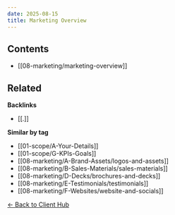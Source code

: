 ```yaml
---
date: 2025-08-15
title: Marketing Overview
---
```


<!-- AUTO-TOC:START -->

## Contents
- [[08-marketing/marketing-overview]]

<!-- AUTO-TOC:END -->


<!-- RELATED:START -->

## Related
**Backlinks**
- [[.]]

**Similar by tag**
- [[01-scope/A-Your-Details]]
- [[01-scope/G-KPIs-Goals]]
- [[08-marketing/A-Brand-Assets/logos-and-assets]]
- [[08-marketing/B-Sales-Materials/sales-materials]]
- [[08-marketing/D-Decks/brochures-and-decks]]
- [[08-marketing/E-Testimonials/testimonials]]
- [[08-marketing/F-Websites/website-and-socials]]

<!-- RELATED:END -->






[← Back to Client Hub](https://www.builtbyrays.com/Client-Vault/portal)